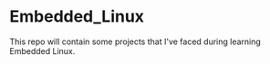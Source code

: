 # Embedded_Linux
This repo will contain some projects that I've faced during learning Embedded Linux.
